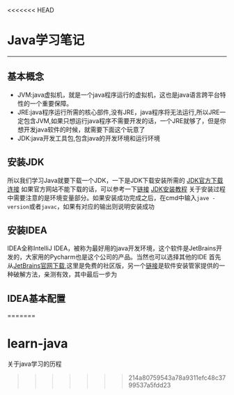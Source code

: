 <<<<<<< HEAD
# Java学习笔记
---
## 基本概念
- JVM:java虚拟机，就是一个java程序运行的虚拟机，这也是java语言跨平台特性的一个重要保障。
- JRE:java程序运行所需的核心部件,没有JRE，java程序将无法运行,所以JRE一定包含JVM,如果只想运行java程序不需要开发的话，一个JRE就够了，但是你想开发java软件的时候，就需要下面这个玩意了
- JDK:java开发工具包,包含java的开发环境和运行环境

## 安装JDK
所以我们学习Java就要下载一个JDK，一下是JDK下载安装所需的
[JDK官方下载连接](https://www.oracle.com/java/technologies/javase-downloads.html)
如果官方网站不能下载的话，可以参考一下[链接](https://www.java.com/zh_CN/download/win10.jsp)
[JDK安装教程](https://blog.csdn.net/konggu_youlan/article/details/79942800)
关于安装过程中需要注意的是环境变量部分。如果安装成功完成之后，在cmd中输入`jave -version`或者`javac`，如果有对应的输出则说明安装成功

## 安装IDEA
IDEA全称IntelliJ IDEA，被称为最好用的java开发环境，这个软件是JetBrains开发的，大家用的Pycharm也是这个公司的产品。当然也可以选择其他的IDE
首先从[JetBrains官网下载](https://www.jetbrains.com/idea/download/download-thanks.html?platform=windows&code=IIC),这里是免费的社区版，另一个[链接](https://mp.weixin.qq.com/s/Gh7oVK2K7X2WY6nKACGXiQ?client=tim&ADUIN=2847218411&ADSESSION=1582334285&ADTAG=CLIENT.QQ.5603_.0&ADPUBNO=26933)是软件安装管家提供的一种破解方法，亲测有效，其中最后一步为

## IDEA基本配置
=======
# learn-java
关于java学习的历程
>>>>>>> 214a80759543a78a9311efc48c3799537a5fdd23
